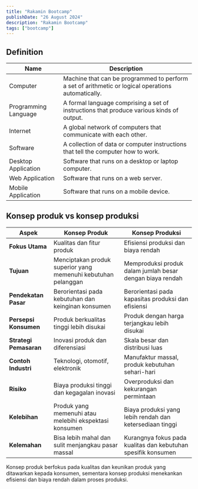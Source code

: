 ```yaml
---
title: "Rakamin Bootcamp"
publishDate: "26 August 2024"
description: "Rakamin Bootcamp"
tags: ["bootcamp"]
---
```


## Definition

| Name                 | Description                                                                                        |
| -------------------- | -------------------------------------------------------------------------------------------------- |
| Computer             | Machine that can be programmed to perform a set of arithmetic or logical operations automatically. |
| Programming Language | A formal language comprising a set of instructions that produce various kinds of output.           |
| Internet             | A global network of computers that communicate with each other.                                    |
| Software             | A collection of data or computer instructions that tell the computer how to work.                  |
| Desktop Application  | Software that runs on a desktop or laptop computer.                                                |
| Web Application      | Software that runs on a web server.                                                                |
| Mobile Application   | Software that runs on a mobile device.                                                             |

## Konsep produk vs konsep produksi

| **Aspek**              | **Konsep Produk**                                             | **Konsep Produksi**                                           |
| ---------------------- | ------------------------------------------------------------- | ------------------------------------------------------------- |
| **Fokus Utama**        | Kualitas dan fitur produk                                     | Efisiensi produksi dan biaya rendah                           |
| **Tujuan**             | Menciptakan produk superior yang memenuhi kebutuhan pelanggan | Memproduksi produk dalam jumlah besar dengan biaya rendah     |
| **Pendekatan Pasar**   | Berorientasi pada kebutuhan dan keinginan konsumen            | Berorientasi pada kapasitas produksi dan efisiensi            |
| **Persepsi Konsumen**  | Produk berkualitas tinggi lebih disukai                       | Produk dengan harga terjangkau lebih disukai                  |
| **Strategi Pemasaran** | Inovasi produk dan diferensiasi                               | Skala besar dan distribusi luas                               |
| **Contoh Industri**    | Teknologi, otomotif, elektronik                               | Manufaktur massal, produk kebutuhan sehari-hari               |
| **Risiko**             | Biaya produksi tinggi dan kegagalan inovasi                   | Overproduksi dan kekurangan permintaan                        |
| **Kelebihan**          | Produk yang memenuhi atau melebihi ekspektasi konsumen        | Biaya produksi yang lebih rendah dan ketersediaan tinggi      |
| **Kelemahan**          | Bisa lebih mahal dan sulit menjangkau pasar massal            | Kurangnya fokus pada kualitas dan kebutuhan spesifik konsumen |

Konsep produk berfokus pada kualitas dan keunikan produk yang ditawarkan kepada konsumen, sementara konsep produksi menekankan efisiensi dan biaya rendah dalam proses produksi.